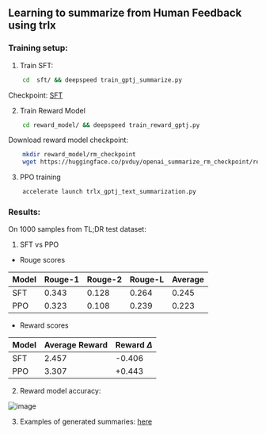 ## Learning to summarize from Human Feedback using trlx


### Training setup:

1. Train SFT:
```bash
    cd  sft/ && deepspeed train_gptj_summarize.py
```

Checkpoint: [SFT](https://huggingface.co/pvduy/openai_summarize_sft_gptj)

2. Train Reward Model
```bash
    cd reward_model/ && deepspeed train_reward_gptj.py
```

Download reward model checkpoint:
```bash
    mkdir reward_model/rm_checkpoint
    wget https://huggingface.co/pvduy/openai_summarize_rm_checkpoint/resolve/main/pytorch_model.bin -O reward_model/rm_checkpoint/pytorch_model.bin
```

3. PPO training
```bash
    accelerate launch trlx_gptj_text_summarization.py
```


### Results:
On 1000 samples from TL;DR test dataset:
1. SFT vs PPO
- Rouge scores

| Model | Rouge-1 | Rouge-2 | Rouge-L | Average |
| --- | --- | --- | --- |   --- |
| SFT | 0.343 | 0.128 | 0.264 | 0.245 |
| PPO | 0.323 | 0.108 | 0.239 | 0.223 |

- Reward scores

| Model | Average Reward | Reward $\Delta$ |
| --- | --- | --- |
| SFT | 2.457 | -0.406 |
| PPO | 3.307 | +0.443 |


2. Reward model accuracy:

![image](https://user-images.githubusercontent.com/28798474/210157656-c5b20b9a-f6ef-4e88-a0ee-5596d5b28d58.png)

3. Examples of generated summaries: [here](https://wandb.ai/pvduy/trlx/runs/1rpm40g8)

